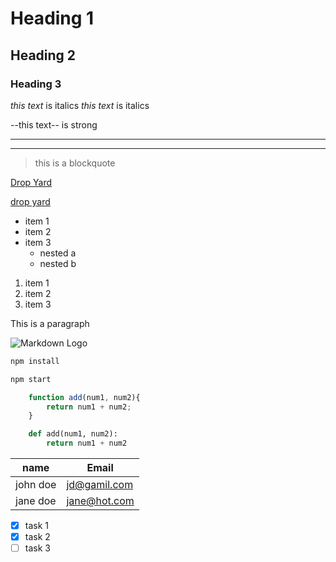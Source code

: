 <!-- Headings -->

# Heading 1
## Heading 2
### Heading 3


<!-- italics -->
*this text* is italics
_this text_ is italics

<!-- strong -->
--this text-- is strong

---
____

<!-- blockquote -->
>this is a blockquote 

<!--links -->
[Drop Yard ](http://www.dropyard.com)

[drop yard](http://www.dropyard.com "Drop Yard")

<!-- ul -->
* item 1
* item 2
* item 3
    * nested a
    * nested b

<!-- orderd -->
1. item 1
2. item 2
3. item 3

<!-- inline code block -->
<p>This is a paragraph</p>

<!-- images -->
![Markdown Logo](https://markdown-here.com/img/icon256.png)

<!-- Github Mark down -->

<!-- code blocks -->

```bash
npm install

npm start

```

```javascript
    function add(num1, num2){
        return num1 + num2;
    }
```

```python
    def add(num1, num2):
        return num1 + num2
```

<!-- tables -->

| name     | Email        |
|----------|---------------|
| john doe | jd@gamil.com  |
| jane doe | jane@hot.com  |

<!-- tasks list -->

*[x] task 1 <!--complete -->
*[x] task 2
*[ ] task 3 <!-- incomplete -->